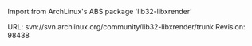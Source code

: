 Import from ArchLinux's ABS package 'lib32-libxrender'

URL: svn://svn.archlinux.org/community/lib32-libxrender/trunk
Revision: 98438
